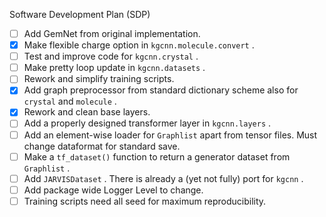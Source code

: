 Software Development Plan (SDP)

* [ ] Add GemNet from original implementation.
* [x] Make flexible charge option in ``kgcnn.molecule.convert`` .
* [ ] Test and improve code for ``kgcnn.crystal`` . 
* [ ] Make pretty loop update in `kgcnn.datasets` .
* [ ] Rework and simplify training scripts.
* [x] Add graph preprocessor from standard dictionary scheme also for ``crystal`` and `molecule` .
* [x] Rework and clean base layers.
* [ ] Add a properly designed transformer layer in ``kgcnn.layers`` .
* [ ] Add an element-wise loader for ``Graphlist`` apart from tensor files. Must change dataformat for standard save.
* [ ] Make a ``tf_dataset()`` function to return a generator dataset from `Graphlist` .
* [ ] Add ``JARVISDataset`` . There is already a (yet not fully) port for `kgcnn` .
* [ ] Add package wide Logger Level to change. 
* [ ] Training scripts need all seed for maximum reproducibility.